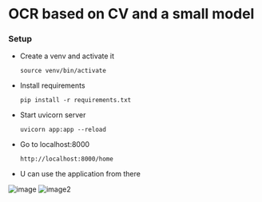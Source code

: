 # OCR based on CV and a small model

### Setup
-   Create a venv and activate it
    ```
    source venv/bin/activate
    ```

- Install requirements
    ```
    pip install -r requirements.txt
    ```

- Start uvicorn server
    ```
    uvicorn app:app --reload
    ```

- Go to localhost:8000
    ```
    http://localhost:8000/home
    ```

- U can use the application from there

![image](/assets/asset1.jpg)
![image2](/assets/asset2.jpg)